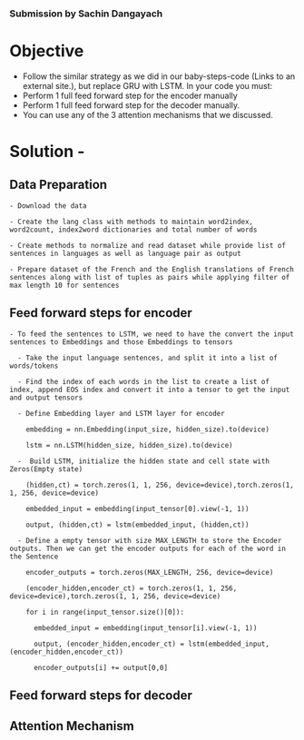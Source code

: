
### Submission by Sachin Dangayach

# Objective

- Follow the similar strategy as we did in our baby-steps-code (Links to an external site.), but replace GRU with LSTM. In your code you must:
- Perform 1 full feed forward step for the encoder manually
- Perform 1 full feed forward step for the decoder manually.
- You can use any of the 3 attention mechanisms that we discussed.

# Solution -

## Data Preparation

    - Download the data

    - Create the lang class with methods to maintain word2index, word2count, index2word dictionaries and total number of words

    - Create methods to normalize and read dataset while provide list of sentences in languages as well as language pair as output

    - Prepare dataset of the French and the English translations of French sentences along with list of tuples as pairs while applying filter of max length 10 for sentences

## Feed forward steps for encoder

    - To feed the sentences to LSTM, we need to have the convert the input sentences to Embeddings and those Embeddings to tensors

      - Take the input language sentences, and split it into a list of words/tokens

      - Find the index of each words in the list to create a list of index, append EOS index and convert it into a tensor to get the input and output tensors

      - Define Embedding layer and LSTM layer for encoder

        embedding = nn.Embedding(input_size, hidden_size).to(device)

        lstm = nn.LSTM(hidden_size, hidden_size).to(device)

      -  Build LSTM, initialize the hidden state and cell state with Zeros(Empty state)

        (hidden,ct) = torch.zeros(1, 1, 256, device=device),torch.zeros(1, 1, 256, device=device)

        embedded_input = embedding(input_tensor[0].view(-1, 1))

        output, (hidden,ct) = lstm(embedded_input, (hidden,ct))

      - Define a empty tensor with size MAX_LENGTH to store the Encoder outputs. Then we can get the encoder outputs for each of the word in the Sentence

        encoder_outputs = torch.zeros(MAX_LENGTH, 256, device=device)

        (encoder_hidden,encoder_ct) = torch.zeros(1, 1, 256, device=device),torch.zeros(1, 1, 256, device=device)

        for i in range(input_tensor.size()[0]):  

          embedded_input = embedding(input_tensor[i].view(-1, 1))

          output, (encoder_hidden,encoder_ct) = lstm(embedded_input, (encoder_hidden,encoder_ct))

          encoder_outputs[i] += output[0,0]


## Feed forward steps for decoder


## Attention Mechanism
